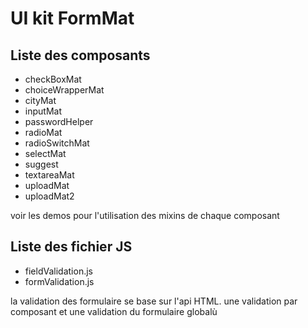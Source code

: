 # UI kit FormMat

## Liste des composants
- checkBoxMat
- choiceWrapperMat
- cityMat
- inputMat
- passwordHelper
- radioMat
- radioSwitchMat
- selectMat
- suggest
- textareaMat
- uploadMat
- uploadMat2

voir les demos pour l'utilisation des mixins de chaque composant

## Liste des fichier JS
- fieldValidation.js
- formValidation.js

la validation des formulaire se base sur l'api HTML. une validation par composant et une validation du formulaire globalù
